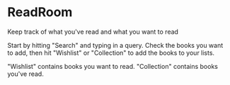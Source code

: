 # ReadRoom
Keep track of what you've read and what you want to read

Start by hitting "Search" and typing in a query. Check the books you want to add, then hit "Wishlist" or "Collection"
to add the books to your lists.

"Wishlist" contains books you want to read.
"Collection" contains books you've read.
